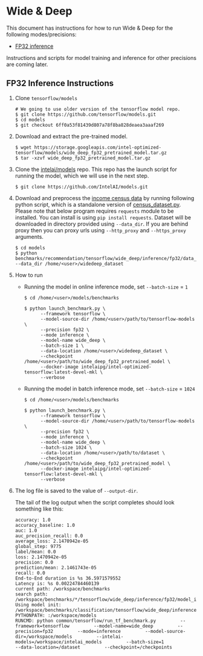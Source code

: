 # Wide & Deep

This document has instructions for how to run Wide & Deep for the
following modes/precisions:
* [FP32 inference](#fp32-inference-instructions)

Instructions and scripts for model training and inference
for other precisions are coming later.

## FP32 Inference Instructions

1. Clone `tensorflow/models` 
       
    ```
    # We going to use older version of the tensorflow model repo.
    $ git clone https://github.com/tensorflow/models.git
    $ cd models
    $ git checkout 6ff0a53f81439d807a78f8ba828deaea3aaaf269 
    ```
    
2. Download and extract the pre-trained model.
    ```
    $ wget https://storage.googleapis.com/intel-optimized-tensorflow/models/wide_deep_fp32_pretrained_model.tar.gz
    $ tar -xzvf wide_deep_fp32_pretrained_model.tar.gz
    ```
 
3. Clone the [intelai/models](https://github.com/intelai/models) repo.
This repo has the launch script for running the model, which we will
use in the next step.

    ```
    $ git clone https://github.com/IntelAI/models.git
    ```
4. Download and preprocess the [income census data](https://archive.ics.uci.edu/ml/datasets/Census+Income) by running 
   following python script, which is a standalone version of [census_dataset.py](https://github.com/tensorflow/models/blob/master/official/wide_deep/census_dataset.py). 
   Please note that below program requires `requests` module to be installed. You can install is using `pip install requests`. 
   Dataset will be downloaded in directory provided using `--data_dir`. If you are behind proxy then you can proxy urls 
   using `--http_proxy` and `--https_proxy` arguments.
   ```
   $ cd models
   $ python benchmarks/recommendation/tensorflow/wide_deep/inference/fp32/data_download.py --data_dir /home/<user>/widedeep_dataset
   ```

5. How to run

   * Running the model in online inference mode, set `--batch-size` = `1`
       ``` 
       $ cd /home/<user>/models/benchmarks
    
       $ python launch_benchmark.py \ 
             --framework tensorflow \ 
             --model-source-dir /home/<user>/path/to/tensorflow-models \
             --precision fp32 \
             --mode inference \
             --model-name wide_deep \
             --batch-size 1 \
             --data-location /home/<user>/widedeep_dataset \
             --checkpoint /home/<user>/path/to/wide_deep_fp32_pretrained_model \
             --docker-image intelaipg/intel-optimized-tensorflow:latest-devel-mkl \
             --verbose
       ```
   * Running the model in batch inference mode, set `--batch-size` = `1024`
       ``` 
       $ cd /home/<user>/models/benchmarks
    
       $ python launch_benchmark.py \ 
             --framework tensorflow \ 
             --model-source-dir /home/<user>/path/to/tensorflow-models \
             --precision fp32 \
             --mode inference \
             --model-name wide_deep \
             --batch-size 1024 \
             --data-location /home/<user>/path/to/dataset \
             --checkpoint /home/<user>/path/to/wide_deep_fp32_pretrained_model \
             --docker-image intelaipg/intel-optimized-tensorflow:latest-devel-mkl \
             --verbose
       ```
6. The log file is saved to the value of `--output-dir`.

   The tail of the log output when the script completes should look
   something like this:

    ```
    accuracy: 1.0
    accuracy_baseline: 1.0
    auc: 1.0
    auc_precision_recall: 0.0
    average_loss: 2.1470942e-05
    global_step: 9775
    label/mean: 0.0
    loss: 2.1470942e-05
    precision: 0.0
    prediction/mean: 2.1461743e-05
    recall: 0.0
    End-to-End duration is %s 36.5971579552
    Latency is: %s 0.00224784460139
    current path: /workspace/benchmarks
    search path: /workspace/benchmarks/*/tensorflow/wide_deep/inference/fp32/model_init.py
    Using model init: /workspace/benchmarks/classification/tensorflow/wide_deep/inference/fp32/model_init.py
    PYTHONPATH: :/workspace/models
    RUNCMD: python common/tensorflow/run_tf_benchmark.py         --framework=tensorflow         --model-name=wide_deep         --precision=fp32         --mode=inference         --model-source-dir=/workspace/models         --intelai-models=/workspace/intelai_models         --batch-size=1                  --data-location=/dataset         --checkpoint=/checkpoints
    ```
